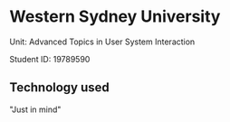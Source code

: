 # Western Sydney University
Unit: Advanced Topics in User System Interaction

Student ID: 19789590

## Technology used
"Just in mind"
